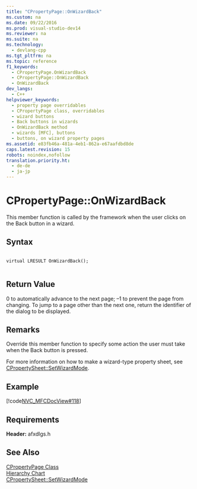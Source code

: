 ```yaml
---
title: "CPropertyPage::OnWizardBack"
ms.custom: na
ms.date: 09/22/2016
ms.prod: visual-studio-dev14
ms.reviewer: na
ms.suite: na
ms.technology: 
  - devlang-cpp
ms.tgt_pltfrm: na
ms.topic: reference
f1_keywords: 
  - CPropertyPage.OnWizardBack
  - CPropertyPage::OnWizardBack
  - OnWizardBack
dev_langs: 
  - C++
helpviewer_keywords: 
  - property page overridables
  - CPropertyPage class, overridables
  - wizard buttons
  - Back buttons in wizards
  - OnWizardBack method
  - wizards [MFC], buttons
  - buttons, on wizard property pages
ms.assetid: e83fb46a-481a-4eb1-862a-e67aafdbd8de
caps.latest.revision: 15
robots: noindex,nofollow
translation.priority.ht: 
  - de-de
  - ja-jp
---
```

# CPropertyPage::OnWizardBack
This member function is called by the framework when the user clicks on the Back button in a wizard.  
  
## Syntax  
  
```  
  
virtual LRESULT OnWizardBack();  
  
```  
  
## Return Value  
 0 to automatically advance to the next page; –1 to prevent the page from changing. To jump to a page other than the next one, return the identifier of the dialog to be displayed.  
  
## Remarks  
 Override this member function to specify some action the user must take when the Back button is pressed.  
  
 For more information on how to make a wizard-type property sheet, see [CPropertySheet::SetWizardMode](../vs140/cpropertysheet--setwizardmode.md).  
  
## Example  
 [!code[NVC_MFCDocView#118](../vs140/codesnippet/CPP/cpropertypage--onwizardback_1.cpp)]
  
  
## Requirements  
 **Header:** afxdlgs.h  
  
## See Also  
 [CPropertyPage Class](../vs140/cpropertypage-class.md)   
 [Hierarchy Chart](../vs140/hierarchy-chart.md)   
 [CPropertySheet::SetWizardMode](../vs140/cpropertysheet--setwizardmode.md)